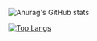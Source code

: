 ![Anurag's GitHub stats](https://github-readme-stats.vercel.app/api?username=alfonsoduartesarabia&show_icons=true&theme=synthwave)

[![Top Langs](https://github-readme-stats.vercel.app/api/top-langs/?username=alfonsoduartesarabia&hide=kotlin)](https://github.com/anuraghazra/github-readme-stats)

